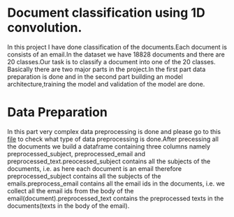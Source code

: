 # Document classification using 1D convolution.
In this project I have done classification of the documents.Each document is consists of an email.In the dataset we have 18828 documents and there are 20 classes.Our task is to classify a document into one of the 20 classes.
Basically there are two major parts in the project.In the first part data preparation is done and in the second part building an model architecture,training the model and validation of the model are done.
# Data Preparation
In this part very complex data preprocessing is done and please go to this [file](https://github.com/sanjaybasak0/dc/blob/main/Text%20Classification%20Assignment.ipynb) to check what type of data preprocessing is done.After precessing all the documents we build a dataframe containing three columns namely preprocessed_subject, preprocessed_email and preprocessed_text.preocessed_subject contains all the subjects of the documents, i.e. as here each document is an email therefore preprocessed_subject contains all the subjects of the emails.preprocess_email contains all the email ids in the documents, i.e. we collect all the email ids from the body of the email(document).preprocessed_text contains the preprocessed texts in the documents(texts in the body of the email).
